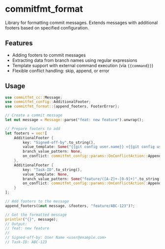 # commitfmt_format

Library for formatting commit messages. Extends messages with additional footers based on specified configuration.

## Features

- Adding footers to commit messages
- Extracting data from branch names using regular expressions
- Template support with external command execution (via `{{command}}`)
- Flexible conflict handling: skip, append, or error

## Usage

```rust
use commitfmt_cc::Message;
use commitfmt_config::AdditionalFooter;
use commitfmt_format::{append_footers, FooterError};

// Create a commit message
let mut message = Message::parse("feat: new feature").unwrap();

// Prepare footers to add
let footers = vec![
    AdditionalFooter {
        key: "Signed-off-by".to_string(),
        value_template: Some("{{git config user.name}} <{{git config user.email}}>".to_string()),
        branch_value_pattern: None,
        on_conflict: commitfmt_config::params::OnConflictAction::Append,
    },
    AdditionalFooter {
        key: "Task-ID".to_string(), 
        value_template: None,
        branch_value_pattern: Some("feature/([A-Z]+-[0-9]+)".to_string()),
        on_conflict: commitfmt_config::params::OnConflictAction::Append,
    }
];

// Add footers to the message
append_footers(&mut message, &footers, "feature/ABC-123")?;

// Get the formatted message
println!("{}", message);
// Output:
// feat: new feature
//
// Signed-off-by: User Name <user@example.com>
// Task-ID: ABC-123
```
